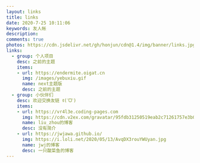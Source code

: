 ```yaml
---
layout: links
title: links
date: 2020-7-25 10:11:06
keywords: 友人帐
description: 
comments: true
photos: https://cdn.jsdelivr.net/gh/honjun/cdn@1.4/img/banner/links.jpg
links:
  - group: 个人项目
    desc: 之前的主题
    items:
    - url: https://endermite.oigat.cn
      img: /images/yebuxiu.gif
      name: next主题版
      desc: 之前的主题
  - group: 小伙伴们
    desc: 欢迎交换友链 ꉂ(ˊᗜˋ)
    items:
    - url: https://vr4l3e.coding-pages.com
      img: https://cdn.v2ex.com/gravatar/95fdb31250519eab2c71261757e3b00d?s=1000&d=mm
      name: liu_zhou的博客
      desc: 没有简介
    - url: https://jwjawa.github.io/
      img: https://i.loli.net/2020/05/13/AvqDX3rouYWUyan.jpg
      name: jwj的博客
      desc: 一只酸菜鱼的博客
---
```

